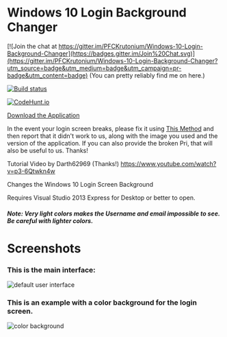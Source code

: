 # Windows 10 Login Background Changer

[![Join the chat at https://gitter.im/PFCKrutonium/Windows-10-Login-Background-Changer](https://badges.gitter.im/Join%20Chat.svg)](https://gitter.im/PFCKrutonium/Windows-10-Login-Background-Changer?utm_source=badge&utm_medium=badge&utm_campaign=pr-badge&utm_content=badge) (You can pretty reliably find me on here.)

[![Build status](https://ci.appveyor.com/api/projects/status/4yydgx42k9iqaaw7/branch/master?svg=true)](https://ci.appveyor.com/project/PFCKrutonium/windows-10-login-background-changer/branch/master)

[![CodeHunt.io](https://img.shields.io/badge/vote-codehunt.io-02AFD1.svg)](http://codehunt.io/sub/windows-10-login-background-changer/?utm_source=badge&utm_medium=badge&utm_campaign=pr-badge)   

[Download the Application](https://github.com/PFCKrutonium/Windows-10-Login-Background-Changer/releases/latest)

In the event your login screen breaks, please fix it using [This Method](https://github.com/PFCKrutonium/Windows-10-Login-Background-Changer/issues/56#issuecomment-127042489) and then report that it didn't work to us, along with the image you used and the version of the application. If you can also provide the broken Pri, that will also be useful to us. Thanks!

Tutorial Video by Darth62969 (Thanks!)
https://www.youtube.com/watch?v=p3-6Qtwkn4w

Changes the Windows 10 Login Screen Background


Requires Visual Studio 2013 Express for Desktop or better to open.

##### Note: Very light colors makes the Username and email impossible to see. Be careful with lighter colors.



# Screenshots

### This is the main interface:
![default user interface](http://imgur.com/W4Ta04q.png)

### This is an example with a color background for the login screen.
![color background](http://i.imgur.com/wuEDk4k.png)
